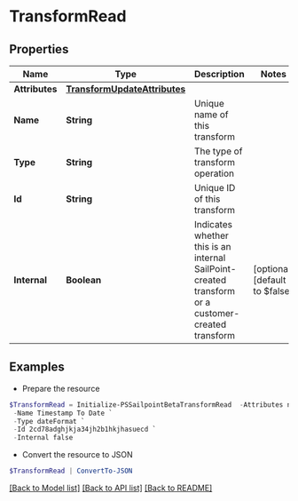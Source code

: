 # TransformRead
## Properties

Name | Type | Description | Notes
------------ | ------------- | ------------- | -------------
**Attributes** | [**TransformUpdateAttributes**](TransformUpdateAttributes.md) |  | 
**Name** | **String** | Unique name of this transform | 
**Type** | **String** | The type of transform operation | 
**Id** | **String** | Unique ID of this transform | 
**Internal** | **Boolean** | Indicates whether this is an internal SailPoint-created transform or a customer-created transform | [optional] [default to $false]

## Examples

- Prepare the resource
```powershell
$TransformRead = Initialize-PSSailpointBetaTransformRead  -Attributes null `
 -Name Timestamp To Date `
 -Type dateFormat `
 -Id 2cd78adghjkja34jh2b1hkjhasuecd `
 -Internal false
```

- Convert the resource to JSON
```powershell
$TransformRead | ConvertTo-JSON
```

[[Back to Model list]](../README.md#documentation-for-models) [[Back to API list]](../README.md#documentation-for-api-endpoints) [[Back to README]](../README.md)

